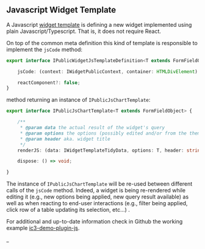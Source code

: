 ## Javascript Widget Template

A Javascript [widget template](./WidgetTemplate.md) is defining a new widget implemented using plain
Javascript/Typescript. That is, it does not require React.

On top of the common meta definition this kind of template is responsible to implement the `jsCode` method:

```typescript
export interface IPublicWidgetJsTemplateDefinition<T extends FormFieldObject> extends IPublicCommonWidgetTemplateDefinition {

    jsCode: (context: IWidgetPublicContext, container: HTMLDivElement) => IPublicJsChartTemplate<T>;

    reactComponent?: false;
}
```

method returning an instance of `IPublicJsChartTemplate`:

```typescript
export interface IPublicJsChartTemplate<T extends FormFieldObject> {

    /**
     * @param data the actual result of the widget's query
     * @param options the options (possibly edited and/or from the theme) of this widget
     * @param header aka. widget title
     */
    renderJS: (data: IWidgetTemplateTidyData, options: T, header: string) => void;

    dispose: () => void;

}
```

The instance of `IPublicJsChartTemplate` will be re-used between different calls of the `jsCode` method. Indeed, a
widget is being re-rendered while editing it (e.g., new options being applied, new query result available) as well as
when reacting to end-user interactions (e.g., filter being applied, click row of a table updating its selection, etc...)
.

For additional and up-to-date information check in Github the working example
[ic3-demo-plugin-js](https://github.com/iccube-software/ic3-demo-plugin-js).

_